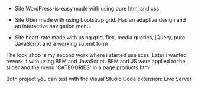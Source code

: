 * Site WordPress-is-easy made with using pure html and css.

* Site Uber made with using bootstrap grid. Has an adaptive design and an interactive navigation menu.

* Site heart-rate made with using grid, flex, media queries, jQuery, pure JavaScript and a working submit form

The look shop is my second work where i started use scss. Later i wanted rework it with using BEM and JavaScript. BEM and JS were applied to the slider and the menu 'CATEGORIES' in a page products.html

Both project you can test with the Visual Studio Code extension:  Live Server 
